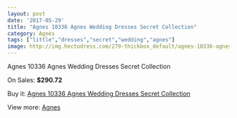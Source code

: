 ```yaml
---
layout: post
date: '2017-05-29'
title: "Agnes 10336 Agnes Wedding Dresses Secret Collection"
category: Agnes
tags: ["little","dresses","secret","wedding","agnes"]
image: http://img.hectodress.com/279-thickbox_default/agnes-10336-agnes-wedding-dresses-secret-collection.jpg
---
```

Agnes 10336 Agnes Wedding Dresses Secret Collection

On Sales: **$290.72**
<a href="https://www.hectodress.com/agnes/159-agnes-10336-agnes-wedding-dresses-secret-collection.html"><amp-img layout="responsive" width="600" height="600" src="//img.hectodress.com/279-thickbox_default/agnes-10336-agnes-wedding-dresses-secret-collection.jpg" alt="Agnes 10336 Agnes Wedding Dresses Secret Collection 0" /></a>
<a href="https://www.hectodress.com/agnes/159-agnes-10336-agnes-wedding-dresses-secret-collection.html"><amp-img layout="responsive" width="600" height="600" src="//img.hectodress.com/280-thickbox_default/agnes-10336-agnes-wedding-dresses-secret-collection.jpg" alt="Agnes 10336 Agnes Wedding Dresses Secret Collection 1" /></a>

Buy it: [Agnes 10336 Agnes Wedding Dresses Secret Collection](https://www.hectodress.com/agnes/159-agnes-10336-agnes-wedding-dresses-secret-collection.html "Agnes 10336 Agnes Wedding Dresses Secret Collection")

View more: [Agnes](https://www.hectodress.com/6-agnes "Agnes")